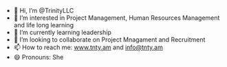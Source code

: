 - 👋 Hi, I’m @TrinityLLC
- 👀 I’m interested in Project Management, Human Resources Management and life long learning
- 🌱 I’m currently learning leadership
- 💞️ I’m looking to collaborate on Project Mnagament and Recruitment 
- 📫 How to reach me:  www.tnty.am and info@tnty.am
- 😄 Pronouns: She
      

<!---
TrinityLLC/TrinityLLC is a ✨ special ✨ repository because its `README.md` (this file) appears on your GitHub profile.
You can click the Preview link to take a look at your changes.
--->
